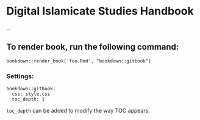 # Digital Islamicate Studies Handbook 

...


## To render book, run the following command:

`bookdown::render_book('foo.Rmd', "bookdown::gitbook")`

### Settings:

```
bookdown::gitbook:
  css: style.css
  toc_depth: 1
```

`toc_depth` can be added to modify the way TOC appears.